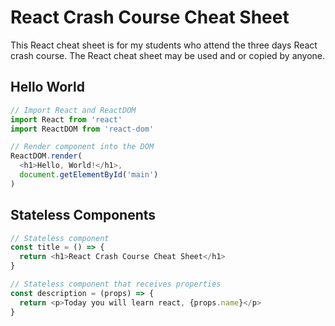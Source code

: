 # React Crash Course Cheat Sheet
This React cheat sheet is for my students who attend the three days React crash course. The React cheat sheet may be used and or copied by anyone.

## Hello World
```javascript
// Import React and ReactDOM
import React from 'react'
import ReactDOM from 'react-dom'

// Render component into the DOM
ReactDOM.render(
  <h1>Hello, World!</h1>,
  document.getElementById('main')
)
```

## Stateless Components
```javascript
// Stateless component
const title = () => {
  return <h1>React Crash Course Cheat Sheet</h1>
}

// Stateless component that receives properties
const description = (props) => {
  return <p>Today you will learn react, {props.name}</p>
}
```
